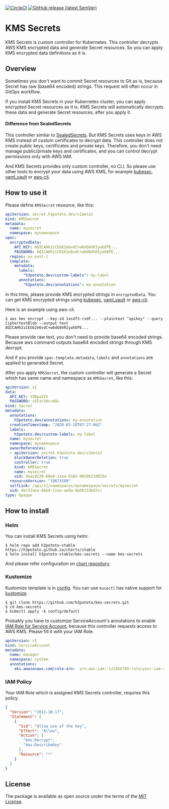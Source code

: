 [![CircleCI](https://circleci.com/gh/h3poteto/kms-secrets.svg?style=svg)](https://circleci.com/gh/h3poteto/kms-secrets)
[![GitHub release (latest SemVer)](https://img.shields.io/github/v/release/h3poteto/kms-secrets)](https://github.com/h3poteto/kms-secrets/releases)

# KMS Secrets

KMS Secrets is custom controller for Kubernetes. This controller decrypts AWS KMS encrypted data and generate Secret resources. So you can apply KMS encrypted data definitions as it is.

## Overview
Sometimes you don't want to commit Secret resources to Git as is, because Secret has raw (base64 encoded) strings.
This request will often occur in GitOps workflow.

If you install KMS Secrets in your Kubernetes cluster, you can apply encrypted Secret resources as it is.
KMS Secrets will automatically decrypts these data and generate Secret resources, after you apply it.

#### Difference from SealedSecrets
This controller similar to [SealedSecrets](https://github.com/bitnami-labs/sealed-secrets). But KMS Secrets uses keys in AWS KMS instead of custom certificates to decrypt data.
This controller does not create public keys, certificates and private keys.
Therefore, you don't need manage public/private keys and certificates, and you can control decrypt permissions only with AWS IAM.

And KMS Secrets provides only custom controller, no CLI. So please use other tools to encrypt your data using AWS KMS, for example [kubesec](https://github.com/shyiko/kubesec), [yaml_vault](https://github.com/joker1007/yaml_vault) or [aws-cli](https://docs.aws.amazon.com/cli/latest/reference/kms/index.html).

## How to use it
Please define `KMSSecret` resource, like this:


```yaml
apiVersion: secret.h3poteto.dev/v1beta1
kind: KMSSecret
metadata:
  name: mysecret
  namespace: mynamespace
spec:
  encryptedData:
    API_KEY: AQICAHh2iCEGE2e6vdC+w6dQ4hRIyahEPE...
    PASSWORD: AQICAHh2iCEGE2e6vdC+w6dQ4hRIyahEPE...
  region: us-east-1
  template:
    metadata:
      labels:
        "h3poteto.dev/custom-labels": my-label
      annotations:
        "h3poteto.dev/annotations": my-annotation
```

In this time, please provide KMS encrypted strings in `encryptedData`. You can get KMS encrypted strings using [kubesec](https://github.com/shyiko/kubesec), [yaml_vault](https://github.com/joker1007/yaml_vault) or [aws-cli](https://docs.aws.amazon.com/cli/latest/reference/kms/index.html).

Here is an example using aws-cli.

```
$ aws kms encrypt --key-id 1asdf3-rsdf... --plaintext "apikey" --query CiphertextBlob --output text
AQICAHh2iCEGE2e6vdC+w6dQ4hRIyahEPE...
```

Please provide raw text, you don't need to provide base64 encoded strings. Because aws command outputs base64 encoded strings through KMS decrypt.


And if you provide `spec.template.metadata`, `labels` and `annotations` are applied to generated Secret.


After you apply `KMSSecret`, the custom controller will generate a Secret which has same name and namespace as `KMSSecret`, like this:

```yaml
apiVersion: v1
data:
  API_KEY: YXBpa2V5
  PASSWORD: cGFzc3dvcmQ=
kind: Secret
metadata:
  annotations:
    h3poteto.dev/annotations: my-annotation
  creationTimestamp: "2020-03-18T07:27:06Z"
  labels:
    h3poteto.dev/custom-labels: my-label
  name: mysecret
  namespace: mynamespace
  ownerReferences:
  - apiVersion: secret.h3poteto.dev/v1beta1
    blockOwnerDeletion: true
    controller: true
    kind: KMSSecret
    name: mysecret
    uid: deac9220-68e9-11ea-8182-0658b210029a
  resourceVersion: "10673189"
  selfLink: /api/v1/namespaces/mynamespace/secrets/mysecret
  uid: dec32aea-68e9-11ea-ae9a-0a561536d7cc
type: Opaque
```



## How to install
### Helm

You can install KMS Secrets using helm:

```
$ helm repo add h3poteto-stable https://h3poteto.github.io/charts/stable
$ helm install h3poteto-stable/kms-secrets --name kms-secrets
```

And please refer configuration on [chart repository](https://github.com/h3poteto/charts/tree/master/stable/kms-secrets).

### Kustomize
Kustomize template is in [config](/config/default).
You can use `kucectl` has native support for [kustomize](https://kustomize.io/).

```
$ git clone https://github.com/h3poteto/kms-secrets.git
$ cd kms-secrets
$ kubectl apply -k config/default
```

Probably you have to customize ServiceAccount's annotations to enable [IAM Role for Service Account](https://aws.amazon.com/blogs/opensource/introducing-fine-grained-iam-roles-service-accounts/), because this controller requests access to AWS KMS. Please fill it with your IAM Role.

```yaml
apiVersion: v1
kind: ServiceAccount
metadata:
  name: manager
  namespace: system
  annotations:
    eks.amazonaws.com/role-arn:  arn:aws:iam::123456789:role/your-iam-role
```

### IAM Policy
Your IAM Role which is assigned KMS Secrets controller, requires this policy.

```json
{
  "Version": "2012-10-17",
  "Statement": [
    {
      "Sid": "Allow use of the key",
      "Effect": "Allow",
      "Action": [
        "kms:Decrypt",
        "kms:DescribeKey"
      ],
      "Resource": "*"
    }
  ]
}
```

## License
The package is available as open source under the terms of the [MIT License](https://opensource.org/licenses/MIT).
